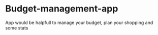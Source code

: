 # Budget-management-app
App would be halpfull to manage your budget, plan your shopping and some stats
